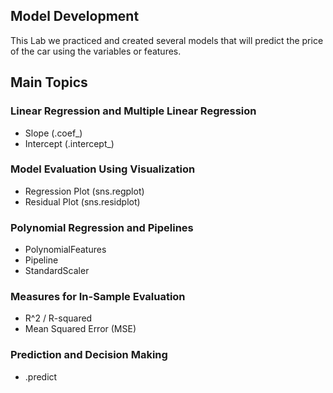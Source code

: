 ## Model Development
This Lab we practiced and created several models that will predict the price of the car using the variables or features. 
## Main Topics
### Linear Regression and Multiple Linear Regression
* Slope (.coef_)
* Intercept (.intercept_)
### Model Evaluation Using Visualization
* Regression Plot (sns.regplot)
* Residual Plot (sns.residplot)
### Polynomial Regression and Pipelines
* PolynomialFeatures
* Pipeline 
* StandardScaler
### Measures for In-Sample Evaluation
* R^2 / R-squared
* Mean Squared Error (MSE)
### Prediction and Decision Making
* .predict
